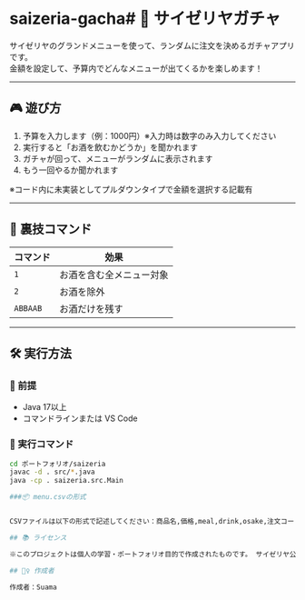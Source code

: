 # saizeria-gacha# 🍷 サイゼリヤガチャ

サイゼリヤのグランドメニューを使って、ランダムに注文を決めるガチャアプリです。  
金額を設定して、予算内でどんなメニューが出てくるかを楽しめます！

---

## 🎮 遊び方

1. 予算を入力します（例：1000円）※入力時は数字のみ入力してください  
2. 実行すると「お酒を飲むかどうか」を聞かれます
3. ガチャが回って、メニューがランダムに表示されます  
4. もう一回やるか聞かれます

※コード内に未実装としてプルダウンタイプで金額を選択する記載有

---

## 🧪 裏技コマンド

| コマンド | 効果 |
|----------|------|
| `1` | お酒を含む全メニュー対象                     |
| `2` | お酒を除外                                  |
| `ABBAAB` | お酒だけを残す                         |

---

## 🛠️ 実行方法

### 🔧 前提

- Java 17以上
- コマンドラインまたは VS Code


### 🚀 実行コマンド

```bash
cd ポートフォリオ/saizeria
javac -d . src/*.java
java -cp . saizeria.src.Main

###📦 menu.csvの形式


CSVファイルは以下の形式で記述してください：商品名,価格,meal,drink,osake,注文コード　　　例：グラスワイン赤,100,0,0,1,W01

## 📚 ライセンス

※このプロジェクトは個人の学習・ポートフォリオ目的で作成されたものです。 サイゼリヤ公式とは関係ありません。

## 🙋‍♀️ 作成者

作成者：Suama
